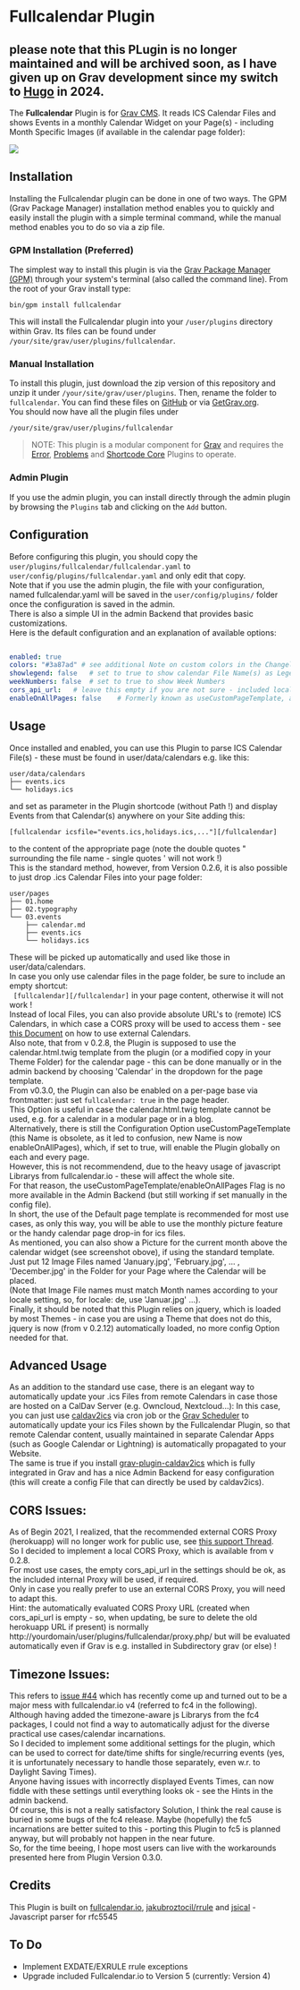 # Fullcalendar Plugin

## please note that this PLugin is no longer maintained and will be archived soon, as I have given up on Grav development since my switch to [Hugo](https://gohugo.io) in 2024.

The **Fullcalendar** Plugin is for [Grav CMS](http://github.com/getgrav/grav). It reads ICS Calendar Files and shows Events in a monthly Calendar Widget on your Page(s) - including Month Specific Images (if available in the calendar page folder):

![](monthpic.png)

## Installation

Installing the Fullcalendar plugin can be done in one of two ways. The GPM (Grav Package Manager) installation method enables you to quickly and easily install the plugin with a simple terminal command, while the manual method enables you to do so via a zip file.  
### GPM Installation (Preferred)

The simplest way to install this plugin is via the [Grav Package Manager (GPM)](http://learn.getgrav.org/advanced/grav-gpm) through your system's terminal (also called the command line).  From the root of your Grav install type:

    bin/gpm install fullcalendar

This will install the Fullcalendar plugin into your `/user/plugins` directory within Grav. Its files can be found under `/your/site/grav/user/plugins/fullcalendar`.  
### Manual Installation

To install this plugin, just download the zip version of this repository and unzip it under `/your/site/grav/user/plugins`. Then, rename the folder to `fullcalendar`. You can find these files on [GitHub](https://github.com/wernerjoss/grav-plugin-fullcalendar) or via [GetGrav.org](https://getgrav.org/downloads/plugins).  
You should now have all the plugin files under

    /your/site/grav/user/plugins/fullcalendar

> NOTE: This plugin is a modular component for [Grav](http://github.com/getgrav/grav) and requires the [Error](https://github.com/getgrav/grav-plugin-error), [Problems](https://github.com/getgrav/grav-plugin-problems) and [Shortcode Core](https://github.com/getgrav/grav-plugin-shortcode-core) Plugins to operate.  
### Admin Plugin

If you use the admin plugin, you can install directly through the admin plugin by browsing the `Plugins` tab and clicking on the `Add` button.  
## Configuration

Before configuring this plugin, you should copy the `user/plugins/fullcalendar/fullcalendar.yaml` to `user/config/plugins/fullcalendar.yaml` and only edit that copy.  
Note that if you use the admin plugin, the file with your configuration, named fullcalendar.yaml will be saved in the `user/config/plugins/` folder once the configuration is saved in the admin.  
There is also a simple UI in the admin Backend that provides basic customizations.  
Here is the default configuration and an explanation of available options:

```yaml

enabled: true
colors: "#3a87ad" # see additional Note on custom colors in the Changelog, be sure to use single or double quotes around list !
showlegend: false   # set to true to show calendar File Name(s) as Legend below grid
weekNumbers: false  # set to true to show Week Numbers
cors_api_url:   # leave this empty if you are not sure - included local CORS proxy will be evaluated automatically !
enableOnAllPages: false    # Formerly known as useCustomPageTemplate, a name that was not clear what it is really used for - better use page Frontmatter (see usage)
```

## Usage

Once installed and enabled, you can use this Plugin to parse ICS Calendar File(s) - these must be found in user/data/calendars e.g. like this:
```
user/data/calendars
├── events.ics
└── holidays.ics
```
and set as parameter in the Plugin shortcode (without Path !) and display Events from that Calendar(s) anywhere on your Site adding this:

    [fullcalendar icsfile="events.ics,holidays.ics,..."][/fullcalendar]

to the content of the appropriate page (note the double quotes " surrounding the file name - single quotes ' will not work !)  
This is the standard method, however, from Version 0.2.6, it is also possible to just drop .ics Calendar Files into your page folder:
```
user/pages
├── 01.home
├── 02.typography
└── 03.events
    ├── calendar.md
    ├── events.ics
    └── holidays.ics
```
These will be picked up automatically and used like those in user/data/calendars.  
In case you only use calendar files in the page folder, be sure to include an empty shortcut:  
` [fullcalendar][/fullcalendar]`
in your page content, otherwise it will not work !  
Instead of local Files, you can also provide absolute URL's to (remote) ICS Calendars, in which case a CORS proxy will be used to access them - see [this Document](ExternalCalendars.md) on how to use external Calendars.  
Also note, that from v 0.2.8, the Plugin is supposed to use the calendar.html.twig template from the plugin (or a modified copy in your Theme Folder) for the calendar page - this can be done manually or in the admin backend by choosing 'Calendar' in the dropdown for the page template.  
From v0.3.0, the Plugin can also be enabled on a per-page base via frontmatter: just set `fullcalendar: true` in the page header.  
This Option is useful in case the calendar.html.twig template cannot be used, e.g. for a calendar in a modular page or in a blog.  
Alternatively, there is still the Configuration Option useCustomPageTemplate (this Name is obsolete, as it led to confusion, new Name is now enableOnAllPages), which, if set to true, will enable the Plugin globally on each and every page.  
However, this is not recommendend, due to the heavy usage of javascript Librarys from fullcalendar.io - these will affect the whole site.  
For that reason, the useCustomPageTemplate/enableOnAllPages Flag is no more available in the Admin Backend (but still working if set manually in the config file).  
In short, the use of the Default page template is recommended for most use cases, as only this way, you will be able to use the monthly picture feature or the handy calendar page drop-in for ics files.  
As mentioned, you can also show a Picture for the current month above the calendar widget (see screenshot obove), if using the standard template.  
Just put 12 Image Files named 'January.jpg', 'February.jpg', ... , 'December.jpg' in the Folder for your Page where the Calendar will be placed.  
(Note that Image File names must match Month names according to your locale setting, so, for locale: de, use 'Januar.jpg' ...).  
Finally, it should be noted that this Plugin relies on jquery, which is loaded by most Themes - in case you are using a Theme that does not do this, jquery is now (from v 0.2.12) automatically loaded, no more config Option needed for that.  
## Advanced Usage
As an addition to the standard use case, there is an elegant way to automatically update your .ics Files from remote Calendars in case those are hosted on a CalDav Server (e.g. Owncloud, Nextcloud...):
In this case, you can just use [caldav2ics](https://github.com/wernerjoss/caldav2ics) via cron job or the [Grav Scheduler](https://learn.getgrav.org/17/advanced/scheduler) to automatically update your ics Files shown by the Fullcalendar Plugin, so that remote Calendar content, usually maintained in separate Calendar Apps (such as Google Calendar or Lightning) is automatically propagated to your Website.  
The same is true if you install [grav-plugin-caldav2ics](https://github.com/wernerjoss/grav-plugin-caldav2ics) which is fully integrated in Grav and has a nice Admin Backend for easy configuration (this will create a config File that can directly be used by caldav2ics).  
## CORS Issues:
As of Begin 2021, I realized, that the recommended external CORS Proxy (herokuapp) will no longer work for public use, see [this support Thread](https://github.com/Rob--W/cors-anywhere/issues/301).  
So I decided to implement a local CORS Proxy, which is available from v 0.2.8.  
For most use cases, the empty cors_api_url in the settings should be ok, as the included internal Proxy will be used, if required.  
Only in case you really prefer to use an external CORS Proxy, you will need to adapt this.  
Hint: the automatically evaluated CORS Proxy URL (created when cors_api_url is empty - so, when updating, be sure to delete the old herokuapp URL if present) is normally http://yourdomain/user/plugins/fullcalendar/proxy.php/ but will be evaluated automatically even if Grav is e.g. installed in Subdirectory grav (or else) !
## Timezone Issues:
This refers to [issue #44](https://github.com/wernerjoss/grav-plugin-fullcalendar/issues/44) which has recently come up and turned out to be a major mess with fullcalendar.io v4 (referred to fc4 in the following).  
Although having added the timezone-aware js Librarys from the fc4 packages, I could not find a way to automatically adjust for the diverse practical use cases/calendar incarnations.  
So I decided to implement some additional settings for the plugin, which can be used to correct for date/time shifts for single/recurring events (yes, it is unfortunately necessary to handle those separately, even w.r. to Daylight Saving Times).  
Anyone having issues with incorrectly displayed Events Times, can now fiddle with these settings until everything looks ok - see the Hints in the admin backend.  
Of course, this is not a really satisfactory Solution, I think the real cause is buried in some bugs of the fc4 release. Maybe (hopefully) the fc5 incarnations are better suited to this - porting this Plugin to fc5 is planned anyway, but will probably not happen in the near future.  
So, for the time beeing, I hope most users can live with the workarounds presented here from Plugin Version 0.3.0.

## Credits

This Plugin is built on [fullcalendar.io](https://fullcalendar.io), [jakubroztocil/rrule](https://github.com/jakubroztocil/rrule) and [jsical](http://mozilla-comm.github.io/ical.js) - Javascript parser for rfc5545

## To Do

* Implement EXDATE/EXRULE rrule exceptions
* Upgrade included Fullcalendar.io to Version 5 (currently: Version 4)
